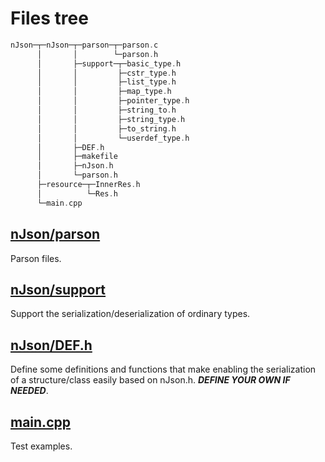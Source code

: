 # Files tree

``` c
nJson─┬─nJson─┬─parson─┬─parson.c
      │       │        └─parson.h
      │       ├─support─┬─basic_type.h
      │       │         ├─cstr_type.h
      │       │         ├─list_type.h
      │       │         ├─map_type.h
      │       │         ├─pointer_type.h
      │       │         ├─string_to.h
      │       │         ├─string_type.h
      │       │         ├─to_string.h
      │       │         └─userdef_type.h
      │       ├─DEF.h
      │       ├─makefile
      │       ├─nJson.h
      │       └─parson.h
      ├─resource─┬─InnerRes.h
      │          └─Res.h
      └─main.cpp
```

## [nJson/parson](https://github.com/ABackerNINI/nJson/tree/master/nJson/parson)

Parson files.

## [nJson/support](https://github.com/ABackerNINI/nJson/tree/master/nJson/support)

Support the serialization/deserialization of ordinary types.

## [nJson/DEF.h](https://github.com/ABackerNINI/nJson/blob/master/nJson/DEF.h)

Define some definitions and functions that make enabling the serialization of a structure/class easily based on nJson.h. ___DEFINE YOUR OWN IF NEEDED___.

## [main.cpp](https://github.com/ABackerNINI/nJson/blob/master/main.cpp)

Test examples.
